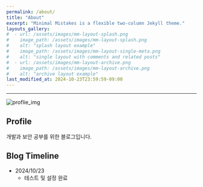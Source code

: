 ```yaml
---
permalink: /about/
title: "About"
excerpt: "Minimal Mistakes is a flexible two-column Jekyll theme."
layouts_gallery:
#  - url: /assets/images/mm-layout-splash.png
#    image_path: /assets/images/mm-layout-splash.png
#    alt: "splash layout example"
#    image_path: /assets/images/mm-layout-single-meta.png
#    alt: "single layout with comments and related posts"
#  - url: /assets/images/mm-layout-archive.png
#    image_path: /assets/images/mm-layout-archive.png
#    alt: "archive layout example"
last_modified_at: 2024-10-23T23:59:59-09:00
---
```


----
![proflie_img](https://tistory1.daumcdn.net/tistory/7355544/attach/0444720b6fa942deb0d45664d1044551)

## Profile
개발과 보안 공부를 위한 블로그입니다.

## Blog Timeline
- 2024/10/23
  - 테스트 및 설정 완료